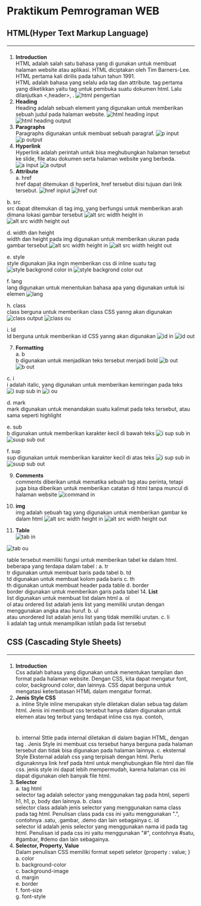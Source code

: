 # Praktikum Pemrograman WEB

## HTML(Hyper Text Markup Language)<hr>
1. **Introduction** <br>
HTML adalah salah satu bahasa yang di gunakan untuk membuat halaman website atau aplikasi. HTML diciptakan oleh Tim Barners-Lee. HTML pertama kali dirilis pada tahun tahun 1991.<br>
HTML adalah bahasa yang selalu ada tag dan attribute. tag pertama yang diketikkan yaitu tag <!DOCTYPE html><html></html> untuk pembuka suatu dokumen html. Lalu dilanjutkan <,header></header>, <body></body>.
![html pengertian](https://github.com/WindyAnggitaPutri/PWEB1/assets/168071401/b1c5817b-b5c5-4348-9ec0-f425c08bc25f)
2. **Heading** <br>
Heading adalah sebuah element yang digunakan untuk memberikan sebuah judul pada halaman website.
![html heading input](https://github.com/WindyAnggitaPutri/PWEB1/assets/168071401/f401d81a-9d7e-4f08-b232-0099b1c69490)
![html heading output](https://github.com/WindyAnggitaPutri/PWEB1/assets/168071401/99d05462-d4d3-4fcd-88de-1bf66aacf746)
3. **Paragraphs**<br>
Paragraphs digunakan untuk membuat sebuah paragraf.
![p input](https://github.com/WindyAnggitaPutri/PWEB1/assets/168071401/554ac25b-443c-4961-8a0f-0bfbcd23ed98)
![p output](https://github.com/WindyAnggitaPutri/PWEB1/assets/168071401/c318880d-3bbd-4eef-b938-d28fff64745e)
4. **Hyperlink** <br>
Hyperlink adalah perintah untuk bisa meghubungkan halaman tersebut ke slide, file atau dokumen serta halaman website yang berbeda.
![a input](https://github.com/WindyAnggitaPutri/PWEB1/assets/168071401/7e31f625-391c-446b-b2ef-9b94acafde91)
![a output](https://github.com/WindyAnggitaPutri/PWEB1/assets/168071401/ae26826a-f9c5-429f-a534-24634f7cc3a5)
5. **Attribute** <br>
a. href <br>
href dapat ditemukan di hyperlink, href tersebut diisi tujuan dari link tersebut.
![href inpiut](https://github.com/WindyAnggitaPutri/PWEB1/assets/168071401/c1f13991-9d82-4e2e-b78d-05c49e87d21f)
![href out](https://github.com/WindyAnggitaPutri/PWEB1/assets/168071401/3bac8112-06d3-4e15-92e6-e21512e509c9)

b. src <br>
src dapat ditemukan di tag img, yang berfungsi untuk memberikan arah dimana lokasi gambar tersebut
![alt src width height in](https://github.com/WindyAnggitaPutri/PWEB1/assets/168071401/5861c51a-a82c-4759-bb9b-d96f45738155)
![alt src width height out](https://github.com/WindyAnggitaPutri/PWEB1/assets/168071401/97b6b1b7-1541-44c8-bd1b-79394463a149)


d. width dan height <br>
width dan height pada img digunakan untuk memberikan ukuran pada gambar tersebut
![alt src width height in](https://github.com/WindyAnggitaPutri/PWEB1/assets/168071401/db4d7d69-aea4-441f-a141-a23965c33ad9)
![alt src width height out](https://github.com/WindyAnggitaPutri/PWEB1/assets/168071401/fa9207c2-3a06-41c0-b384-8b3135486795)

e. style <br>
style digunakan jika ingin memberikan css di inline suatu tag
![style backgrond color in](https://github.com/WindyAnggitaPutri/PWEB1/assets/168071401/8a25b18e-7612-4d79-8480-7a7abcd0319d)
![style backgrond color out](https://github.com/WindyAnggitaPutri/PWEB1/assets/168071401/55c89bb5-51f1-464e-920f-1b9d56ae12ac)


f. lang <br>
lang digunakan untuk menentukan bahasa apa yang digunakan untuk isi elemen
![lang](https://github.com/WindyAnggitaPutri/PWEB1/assets/168071401/781098a4-c5a2-461b-9e86-57da864e25de)

h. class <br>
class berguna untuk memberikan class CSS yanng akan digunakan
![class output](https://github.com/WindyAnggitaPutri/PWEB1/assets/168071401/c49c9d84-f32e-49aa-9f4d-736f464428ad)
![class ou](https://github.com/WindyAnggitaPutri/PWEB1/assets/168071401/9c26089b-885e-4b9c-aac1-8f7e61453032)



i. Id <br>
Id berguna untuk memberikan id CSS yanng akan digunakan
![id in](https://github.com/WindyAnggitaPutri/PWEB1/assets/168071401/cd00d25a-dbdd-46d9-96d5-855a22c67198)
![id out](https://github.com/WindyAnggitaPutri/PWEB1/assets/168071401/b8bbbb70-5262-41fe-84e2-41d73ed61c9a)




7. **Formatting** <br>
a. b <br>
   b digunakan untuk menjadikan teks tersebut menjadi bold
![b out](https://github.com/WindyAnggitaPutri/PWEB1/assets/168071401/1eae4430-9c9c-42d1-b161-b17c4ebe9a2b)
![b out](https://github.com/WindyAnggitaPutri/PWEB1/assets/168071401/a37352c4-68ea-40ac-a525-9b36603554de)



   
c. i  <br>
   i adalah italic, yang digunakan untuk memberikan kemiringan pada teks
![i sup sub in](https://github.com/WindyAnggitaPutri/PWEB1/assets/168071401/0dfcd124-fa78-4ae9-86f4-19a28cf25408)
![i ou](https://github.com/WindyAnggitaPutri/PWEB1/assets/168071401/9c004943-40bd-4819-a706-9533038c4ef8)


   
d. mark  <br>
   mark digunakan untuk menandakan suatu kalimat pada teks tersebut, atau sama seperti highlight
   
e. sub  <br>
   b digunakan untuk memberikan karakter kecil di bawah teks
![i sup sub in](https://github.com/WindyAnggitaPutri/PWEB1/assets/168071401/d503e50d-2be9-420d-8929-576437313f9b)
![suup sub out](https://github.com/WindyAnggitaPutri/PWEB1/assets/168071401/e6204982-00af-48d6-9059-d331fe94bff4)

   
f. sup  <br>
sup digunakan untuk memberikan karakter kecil di atas teks
![i sup sub in](https://github.com/WindyAnggitaPutri/PWEB1/assets/168071401/cad968fa-55cc-4524-b3d1-cdb16ae570d1)
![suup sub out](https://github.com/WindyAnggitaPutri/PWEB1/assets/168071401/b0573fac-3745-4f52-a256-c959d7980466)


9. **Comments** <br>
comments diberikan untuk mematika sebuah tag atau perinta, tetapi juga bisa diberikan untuk memberikan catatan di html tanpa muncul di halaman website
![command in](https://github.com/WindyAnggitaPutri/PWEB1/assets/168071401/bcc8950d-0fda-43b7-901a-809a71ce4409)

11. **img** <br>
img adalah sebuah tag yang digunakan untuk memberikan gambar ke dalam html
![alt src width height in](https://github.com/WindyAnggitaPutri/PWEB1/assets/168071401/ee710be8-c499-41b9-a952-e69c2a75735c)
![alt src width height out](https://github.com/WindyAnggitaPutri/PWEB1/assets/168071401/33489b0d-c1e9-4f4a-b089-3139deac2ae5)



13. **Table** <br>
![tab in](https://github.com/WindyAnggitaPutri/PWEB1/assets/168071401/6062b525-2d60-4650-b5c7-4f684c8dbfc4)

![tab ou](https://github.com/WindyAnggitaPutri/PWEB1/assets/168071401/12a3d5dd-ec38-488b-bbbe-1e4f14fbeefb)


table tersebut memiliki fungsi untuk memberikan tabel ke dalam html.
beberapa yang terdapa dalam tabel :
a. tr <br>
tr digunakan untuk membuat baris pada tabel
b. td <br>
td digunakan untuk membuat kolom pada baris
c. th <br>
th digunakan untuk membuat header pada table
d. border <br>
border digunakan untuk memberikan garis pada tabel
14. **List** <br>
list digunakan untuk membuat list dalam html
a. ol  <br>
ol atau ordered list adalah jenis list yang memiliki urutan dengan menggunakan angka atau huruf.
b. ul  <br>
    atau unordered list adalah jenis list yang tidak memiliki urutan.
c. li  <br>
li adalah tag untuk menampilkan istilah pada list tersebut

## CSS (Cascading Style Sheets) <hr>
1. **Introduction** <br>
Css adalah bahasa yang digunakan untuk menentukan tampilan dan format pada halaman website. Dengan CSS, kita dapat mengatur font, color, background color, dan lainnya. CSS dapat berguna untuk mengatasi keterbatasan HTML dalam mengatur format.
2. **Jenis Style CSS** <br>
a. inline
Style inline merupakan style diletakan dialan sebua tag dalam html. Jenis ini membuat css tersebut hanya dalam digunakan untuk elemen atau teg terbut yang terdapat inline css nya. contoh, <h1 style=""></h1>
b. internal
Sttle pada internal diletakan di dalam bagian <head> HTML, dengan tag <style></style>. Jenis Style ini membuat css tersebut hanya berguna pada halaman tersebut dan tidak bisa digunakan pada halaman lainnya.
c. eksternal
Style Eksternal adalah css yang terpisah dengan html. Perlu digunaknnya link href pada <head> html untuk menghubungkan file html dan file css. jenis style ini dapat lebih mempermudah, karena halaman css ini dapat digunakan oleh banyak file html.
3. **Selector** <br>
a. tag html <br>
selector tag adalah selector yang menggunakan tag pada html, seperti h1, h1, p, body dan lainnya.
b. class <br>
selector class adalah jenis selector yang menggunakan nama class pada tag html. Penulisan class pada css ini yaitu menggunakan ".", contohnya .satu, .gambar, .demo dan lain sebagainya
c. id <br>
selector id adalah jenis selector yang menggunakan nama id pada tag html. Penulisan id pada css ini yaitu menggunakan "#", contohnya #satu, #gambar, #demo dan lain sebagainya.
4. **Selector, Property, Value** <br>
Dalam penulisan CSS memiliki format sepeti seletor {property : value; }
a. color <br>
b. background-color  <br>
c. background-image <br>
d. margin  <br>
e. border  <br>
f. font-size  <br>
g. font-style  <br>































